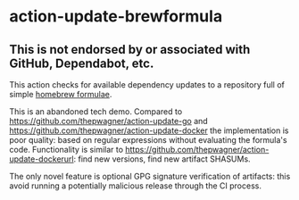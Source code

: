 # action-update-brewformula

## This is not endorsed by or associated with GitHub, Dependabot, etc.

This action checks for available dependency updates to a repository full of simple [homebrew formulae](https://github.com/Homebrew/homebrew-core/tree/59bffb2cbc55deed9cab44d749da9218d32535f1/Formula).

This is an abandoned tech demo. Compared to https://github.com/thepwagner/action-update-go and https://github.com/thepwagner/action-update-docker the implementation is poor quality: based on regular expressions without evaluating the formula's code.
Functionality is similar to https://github.com/thepwagner/action-update-dockerurl: find new versions, find new artifact SHASUMs.

The only novel feature is optional GPG signature verification of artifacts: this avoid running a potentially malicious release through the CI process.
